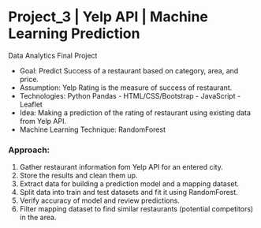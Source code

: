# Project_3 | Yelp API | Machine Learning Prediction
Data Analytics Final Project

- Goal: Predict Success of a restaurant based on category, area, and price.
- Assumption: Yelp Rating is the measure of success of restaurant.
- Technologies: Python Pandas - HTML/CSS/Bootstrap - JavaScript - Leaflet
- Idea: Making a prediction of the rating of restaurant using existing data from Yelp API.
- Machine Learning Technique: RandomForest

### Approach:
1. Gather restaurant information fom Yelp API for an entered city.
2. Store the results and clean them up.
3. Extract data for building a prediction model and a mapping dataset.
4. Split data into train and test datasets and fit it using RandomForest.
5. Verify accuracy of model and review predictions.
6. Filter mapping dataset to find similar restaurants (potential competitors) in the area.